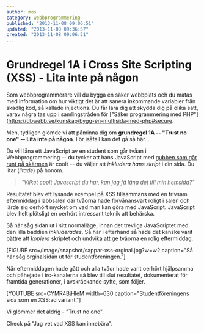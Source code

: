 ```yaml
---
author: mos
category: webbprogrammering
published: "2013-11-08 09:06:51"
updated: "2013-11-08 09:36:57"
created: "2013-11-08 09:06:51"
...
```

Grundregel 1A i Cross Site Scripting (XSS) - Lita inte på någon
==================================

Som webbprogrammerare vill du bygga en säker webbplats och du matas med information om hur viktigt det är att sanera inkommande variabler från skadlig kod, så kallade injections. Du får lära dig att skydda dig på olika sätt, varav några tas upp i samlingstråden för ["Säker programmering med PHP"](https://dbwebb.se/kunskap/bygg-en-multisida-med-php#secure.

Men, tydligen glömde vi att påminna dig om **grundregel 1A -- "Trust no one" -- Lita inte på någon**. För isåfall kan det gå så här...

<!--more-->


Du vill låna ett JavaScript av en student som går tvåan i Webbprogrammering -- du tycker att hans JavaScript med [gubben som går runt på skärmen](https://github.com/dbwebb-se/javascript/tree/master/example/lekplats/move-around-css-sprite-using-css3-transitions) är coolt -- du väljer att *inkludera hans skript* i din sida. Du litar (*litade*) på honom.

> *"Vilket coolt Javascript du har, kan jag få låna det till min hemsida?"*

Resultatet blev ett lysande exempel på XSS tillsammans med en trivsam eftermiddag i labbsalen där tvåorna hade förvånansvärt roligt i salen och lärde sig oerhört mycket om vad man kan göra med JavaScript. JavaScript blev helt plötsligt en oerhört intressant teknik att behärska.

Så här såg sidan ut i sitt normalläge, innan det trevliga JavaScriptet med den lilla baddien *inkluderades*. Så här i efterhand så hade det kanske varit bättre att *kopiera* skriptet och undvika att ge tvåorna en rolig eftermiddag.

[FIGURE src=/image/snapshot/sappar-xss-orginal.jpg?w=w2 caption="Så här såg orginalsidan ut för studentföreningen."]

När eftermiddagen hade gått och alla tvåor hade varit oerhört hjälpsamma och påhejade i irc-kanalerna så blev till slut resultatet, dokumenterat för framtida generationer, i avskräckande syfte, som följer.

[YOUTUBE src=CYMR4BjHIeM width=630 caption="Studentföreningens sida som en XSS:ad variant."]

Vi glömmer det aldrig - "Trust no one".

Check på "Jag vet vad XSS kan innebära".
